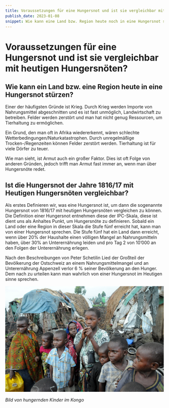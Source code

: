 ```yaml
---
title: Voraussetzungen für eine Hungersnot und ist sie vergleichbar mit heutigen Hungersnöte
publish_date: 2023-01-08
snippet: Wie kann eine Land bzw. Region heute noch in eine Hungersnot stürzen und ist die Hungersnot der Jahre 1816/17 mit heutigen Hungersnöten vergleichbar?
---
```


# Voraussetzungen für eine Hungersnot und ist sie vergleichbar mit heutigen Hungersnöten?

## Wie kann ein Land bzw. eine Region heute in eine Hungersnot stürzen?

Einer der häufigsten Gründe ist Krieg. Durch Krieg werden Importe von Nahrungsmittel abgeschnitten und es ist fast unmöglich, Landwirtschaft zu betreiben. Felder werden zerstört und man hat nicht genug Ressourcen, um Tierhaltung zu ermöglichen.

Ein Grund, den man oft in Afrika wiedererkennt, wären schlechte Wetterbedingungen/Naturkatastrophen. Durch unregelmäßige Trocken-/Regenzeiten können Felder zerstört werden. Tierhaltung ist für viele Dörfer zu teuer.

Wie man sieht, ist Armut auch ein großer Faktor. Dies ist oft Folge von anderen Gründen, jedoch trifft man Armut fast immer an, wenn man über Hungersnöte redet.

## Ist die Hungersnot der Jahre 1816/17 mit Heutigen Hungersnöten vergleichbar?

Als erstes Definieren wir, was eine Hungersnot ist, um dann die sogenannte Hungersnot von 1816/17 mit heutigen Hungersnöten vergleichen zu können. Die Definition einer Hungersnot entnehmen diese der IPC-Skala, diese ist dient uns als Anhaltes Punkt, um Hungersnöte zu definieren. Sobald ein Land oder eine Region in dieser Skala die Stufe fünf erreicht hat, kann man von einer Hungersnot sprechen. Die Stufe fünf hat ein Land dann erreicht, wenn über 20% der Haushalte einen völligen Mangel an Nahrungsmitteln haben, über 30% an Unterernährung leiden und pro Tag 2 von 10’000 an den Folgen der Unterernährung erlegen.

Nach den Beschreibungen von Peter Schetilin Lied der Großteil der Bevölkerung der Ostschweiz an einem Nahrungsmittelmangel und an Unterernährung Appenzell verlor 6 % seiner Bevölkerung an den Hunger. Dem nach zu urteilen kann man wahrlich von einer Hungersnot im Heutigen sinne sprechen.

![kongo](../images/kongo.jpg)

*Bild von hungernden Kinder im Kongo*